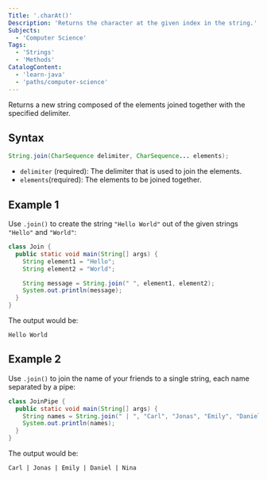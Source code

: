 ```yaml
---
Title: '.charAt()'
Description: 'Returns the character at the given index in the string.'
Subjects:
  - 'Computer Science'
Tags:
  - 'Strings'
  - 'Methods'
CatalogContent:
  - 'learn-java'
  - 'paths/computer-science'
---
```


Returns a new string composed of the elements joined together with the specified delimiter.

## Syntax

```java
String.join(CharSequence delimiter, CharSequence... elements);
```

- `delimiter` (required): The delimiter that is used to join the elements.
- `elements`(required): The elements to be joined together.

## Example 1

Use `.join()` to create the string `"Hello World"` out of the given strings `"Hello"` and `"World"`:

```java
class Join {
  public static void main(String[] args) {
    String element1 = "Hello";
    String element2 = "World";

    String message = String.join(" ", element1, element2);
    System.out.println(message);
  }
}
```

The output would be:

```
Hello World
```

## Example 2

Use `.join()` to join the name of your friends to a single string, each name separated by a pipe:

```java
class JoinPipe {
  public static void main(String[] args) {
    String names = String.join(" | ", "Carl", "Jonas", "Emily", "Daniel", "Nina");
    System.out.println(names);
  }
}
```

The output would be:

```
Carl | Jonas | Emily | Daniel | Nina
```